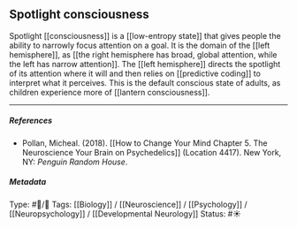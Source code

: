 ## Spotlight consciousness  # 

Spotlight [[consciousness]] is a [[low-entropy state]] that gives people the ability to narrowly focus attention on a goal. It is the domain of the [[left hemisphere]], as [[the right hemisphere has broad, global attention, while the left has narrow attention]]. The [[left hemisphere]] directs the spotlight of its attention where it will and then relies on [[predictive coding]] to interpret what it perceives. This is the default conscious state of adults, as children experience more of [[lantern consciousness]].

___

##### References

- Pollan, Micheal. (2018). [[How to Change Your Mind Chapter 5. The Neuroscience Your Brain on Psychedelics]] (Location 4417). New York, NY: _Penguin Random House_. 

##### Metadata

Type: #🔵/🔵 
Tags: [[Biology]] / [[Neuroscience]] / [[Psychology]] / [[Neuropsychology]] / [[Developmental Neurology]]
Status: #☀️ 